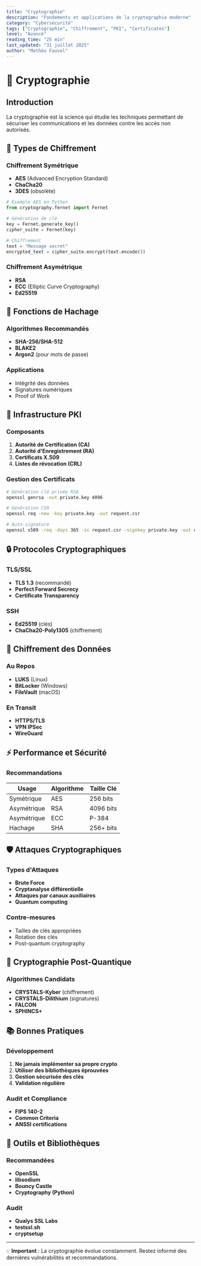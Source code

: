```yaml
---
title: "Cryptographie"
description: "Fondements et applications de la cryptographie moderne"
category: "Cybersécurité"
tags: ["Cryptographie", "Chiffrement", "PKI", "Certificates"]
level: "Avancé"
reading_time: "25 min"
last_updated: "31 juillet 2025"
author: "Mathéo Fauvel"
---
```


# 🔐 Cryptographie

## Introduction

La cryptographie est la science qui étudie les techniques permettant de sécuriser les communications et les données contre les accès non autorisés.

## 🔑 Types de Chiffrement

### Chiffrement Symétrique
- **AES** (Advanced Encryption Standard)
- **ChaCha20**
- **3DES** (obsolète)

```python
# Exemple AES en Python
from cryptography.fernet import Fernet

# Génération de clé
key = Fernet.generate_key()
cipher_suite = Fernet(key)

# Chiffrement
text = "Message secret"
encrypted_text = cipher_suite.encrypt(text.encode())
```

### Chiffrement Asymétrique
- **RSA**
- **ECC** (Elliptic Curve Cryptography)
- **Ed25519**

## 🔏 Fonctions de Hachage

### Algorithmes Recommandés
- **SHA-256/SHA-512**
- **BLAKE2**
- **Argon2** (pour mots de passe)

### Applications
- Intégrité des données
- Signatures numériques
- Proof of Work

## 📜 Infrastructure PKI

### Composants
1. **Autorité de Certification (CA)**
2. **Autorité d'Enregistrement (RA)**
3. **Certificats X.509**
4. **Listes de révocation (CRL)**

### Gestion des Certificats
```bash
# Génération clé privée RSA
openssl genrsa -out private.key 4096

# Génération CSR
openssl req -new -key private.key -out request.csr

# Auto-signature
openssl x509 -req -days 365 -in request.csr -signkey private.key -out certificate.crt
```

## 🔒 Protocoles Cryptographiques

### TLS/SSL
- **TLS 1.3** (recommandé)
- **Perfect Forward Secrecy**
- **Certificate Transparency**

### SSH
- **Ed25519** (clés)
- **ChaCha20-Poly1305** (chiffrement)

## 💾 Chiffrement des Données

### Au Repos
- **LUKS** (Linux)
- **BitLocker** (Windows)
- **FileVault** (macOS)

### En Transit
- **HTTPS/TLS**
- **VPN IPSec**
- **WireGuard**

## ⚡ Performance et Sécurité

### Recommandations
| Usage | Algorithme | Taille Clé |
|-------|------------|------------|
| Symétrique | AES | 256 bits |
| Asymétrique | RSA | 4096 bits |
| Asymétrique | ECC | P-384 |
| Hachage | SHA | 256+ bits |

## 🛡️ Attaques Cryptographiques

### Types d'Attaques
- **Brute Force**
- **Cryptanalyse différentielle**
- **Attaques par canaux auxiliaires**
- **Quantum computing**

### Contre-mesures
- Tailles de clés appropriées
- Rotation des clés
- Post-quantum cryptography

## 🔬 Cryptographie Post-Quantique

### Algorithmes Candidats
- **CRYSTALS-Kyber** (chiffrement)
- **CRYSTALS-Dilithium** (signatures)
- **FALCON**
- **SPHINCS+**

## 📚 Bonnes Pratiques

### Développement
1. **Ne jamais implémenter sa propre crypto**
2. **Utiliser des bibliothèques éprouvées**
3. **Gestion sécurisée des clés**
4. **Validation régulière**

### Audit et Compliance
- **FIPS 140-2**
- **Common Criteria**
- **ANSSI certifications**

## 🧪 Outils et Bibliothèques

### Recommandées
- **OpenSSL**
- **libsodium**
- **Bouncy Castle**
- **Cryptography (Python)**

### Audit
- **Qualys SSL Labs**
- **testssl.sh**
- **cryptsetup**

---

💡 **Important** : La cryptographie évolue constamment. Restez informé des dernières vulnérabilités et recommandations.